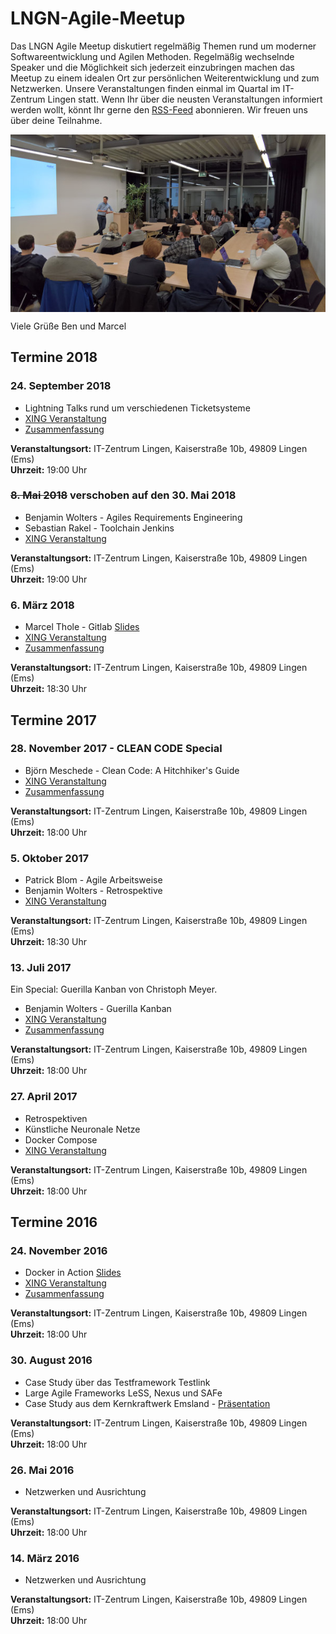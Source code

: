 # LNGN-Agile-Meetup

Das LNGN Agile Meetup diskutiert regelmäßig Themen rund um moderner Softwareentwicklung und Agilen Methoden. Regelmäßig wechselnde Speaker und die Möglichkeit sich jederzeit einzubringen machen das Meetup zu einem idealen Ort zur persönlichen Weiterentwicklung und zum Netzwerken. Unsere Veranstaltungen finden einmal im Quartal im IT-Zentrum Lingen statt. Wenn Ihr über die neusten Veranstaltungen informiert werden wollt, könnt Ihr gerne den [RSS-Feed](https://github.com/lngn-agile-meetup/lngn-agile-meetup.github.io/commits/master.atom) abonnieren. Wir freuen uns über deine Teilnahme.

<img align="center" alt="Ein Meetup in 2017" src="allgemeines/foto-der-teilnehmer-600.jpg"/>

Viele Grüße 
Ben und Marcel

## Termine 2018

### 24. September 2018

* Lightning Talks rund um verschiedenen Ticketsysteme
* [XING Veranstaltung](https://www.xing.com/events/lngn-agile-meetup-1979291)
* [Zusammenfassung](meetups/20180924-meetup11-ticketsysteme)

__Veranstaltungsort:__ IT-Zentrum Lingen, Kaiserstraße 10b, 49809 Lingen (Ems)  
__Uhrzeit:__ 19:00 Uhr

### ~~8. Mai 2018~~ verschoben auf den 30. Mai 2018

* Benjamin Wolters - Agiles Requirements Engineering
* Sebastian Rakel - Toolchain Jenkins
* [XING Veranstaltung](https://www.xing.com/events/lngn-agile-meetup-1949515)

__Veranstaltungsort:__ IT-Zentrum Lingen, Kaiserstraße 10b, 49809 Lingen (Ems)  
__Uhrzeit:__ 19:00 Uhr

### 6. März 2018

* Marcel Thole - Gitlab [Slides](https://talks.marcelthole.de/toolchains/gitlab.html)
* [XING Veranstaltung](https://www.xing.com/events/lngn-agile-meetup-nine-1915601)
* [Zusammenfassung](meetups/20180306-meetup9-gitlab)

__Veranstaltungsort:__ IT-Zentrum Lingen, Kaiserstraße 10b, 49809 Lingen (Ems)  
__Uhrzeit:__ 18:30 Uhr

## Termine 2017


### 28. November 2017 - CLEAN CODE Special

* Björn Meschede - Clean Code: A Hitchhiker's Guide
* [XING Veranstaltung](https://www.xing.com/events/lngn-agile-meetup-clean-code-special-1873530)
* [Zusammenfassung](meetups/201711028-meetup8-cleancode)

__Veranstaltungsort:__ IT-Zentrum Lingen, Kaiserstraße 10b, 49809 Lingen (Ems)  
__Uhrzeit:__ 18:00 Uhr

### 5. Oktober 2017

* Patrick Blom - Agile Arbeitsweise 
* Benjamin Wolters - Retrospektive
* [XING Veranstaltung](https://www.xing.com/events/lngn-agile-meetup-1853207)

__Veranstaltungsort:__ IT-Zentrum Lingen, Kaiserstraße 10b, 49809 Lingen (Ems)  
__Uhrzeit:__ 18:30 Uhr

### 13. Juli 2017

Ein  Special: Guerilla Kanban von Christoph Meyer.

* Benjamin Wolters - Guerilla Kanban
* [XING Veranstaltung](https://www.xing.com/events/lngn-agile-meetup-1833581)
* [Zusammenfassung](meetups/20170713-meetup6-guerillakanban)

__Veranstaltungsort:__ IT-Zentrum Lingen, Kaiserstraße 10b, 49809 Lingen (Ems)  
__Uhrzeit:__ 18:00 Uhr

### 27. April 2017

* Retrospektiven
* Künstliche Neuronale Netze
* Docker Compose
* [XING Veranstaltung](https://www.xing.com/events/lngn-agile-meetup-five-1811313)

__Veranstaltungsort:__ IT-Zentrum Lingen, Kaiserstraße 10b, 49809 Lingen (Ems)  
__Uhrzeit:__ 18:00 Uhr

## Termine 2016

### 24. November 2016
* Docker in Action [Slides](https://talks.marcelthole.de/docker/)
* [XING Veranstaltung](https://www.xing.com/events/docker-action-lngn-agile-meetup-four-1745326)
* [Zusammenfassung](meetups/20161124-meetup4-docker)

__Veranstaltungsort:__ IT-Zentrum Lingen, Kaiserstraße 10b, 49809 Lingen (Ems)  
__Uhrzeit:__ 18:00 Uhr


### 30. August 2016
* Case Study über das Testframework Testlink
* Large Agile Frameworks LeSS, Nexus und SAFe 
* Case Study aus dem Kernkraftwerk Emsland - [Präsentation](assets/2016_08_30_KUB.ppsx)

__Veranstaltungsort:__ IT-Zentrum Lingen, Kaiserstraße 10b, 49809 Lingen (Ems)  
__Uhrzeit:__ 18:00 Uhr


### 26. Mai 2016
* Netzwerken und Ausrichtung

__Veranstaltungsort:__ IT-Zentrum Lingen, Kaiserstraße 10b, 49809 Lingen (Ems)  
__Uhrzeit:__ 18:00 Uhr


### 14. März 2016
* Netzwerken und Ausrichtung

__Veranstaltungsort:__ IT-Zentrum Lingen, Kaiserstraße 10b, 49809 Lingen (Ems)  
__Uhrzeit:__ 18:00 Uhr

